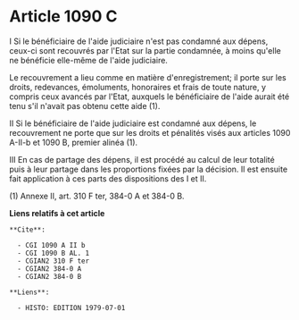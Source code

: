 # Article 1090 C

I  Si le bénéficiaire de l'aide judiciaire n'est pas condamné aux dépens, ceux-ci sont recouvrés par l'Etat sur la partie
condamnée, à moins qu'elle ne bénéficie elle-même de l'aide judiciaire.

Le recouvrement a lieu comme en matière d'enregistrement; il porte sur les droits, redevances, émoluments, honoraires et
frais de toute nature, y compris ceux avancés par l'Etat, auxquels le bénéficiaire de l'aide aurait été tenu s'il n'avait pas
obtenu cette aide (1).

II  Si le bénéficiaire de l'aide judiciaire est condamné aux dépens, le recouvrement ne porte que sur les droits et pénalités
visés aux articles 1090 A-II-b et 1090 B, premier alinéa (1).

III  En cas de partage des dépens, il est procédé au calcul de leur totalité puis à leur partage dans les proportions fixées
par la décision. Il est ensuite fait application à ces parts des dispositions des I et II.

(1)  Annexe II, art. 310 F ter, 384-0 A et 384-0 B.

**Liens relatifs à cet article**

	**Cite**:

	  - CGI 1090 A II b
	  - CGI 1090 B AL. 1
	  - CGIAN2 310 F ter
	  - CGIAN2 384-0 A
	  - CGIAN2 384-0 B

	**Liens**:

	  - HISTO: EDITION 1979-07-01
